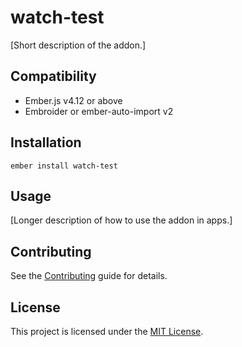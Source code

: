 # watch-test

[Short description of the addon.]

## Compatibility

- Ember.js v4.12 or above
- Embroider or ember-auto-import v2

## Installation

```
ember install watch-test
```

## Usage

[Longer description of how to use the addon in apps.]

## Contributing

See the [Contributing](CONTRIBUTING.md) guide for details.

## License

This project is licensed under the [MIT License](LICENSE.md).
